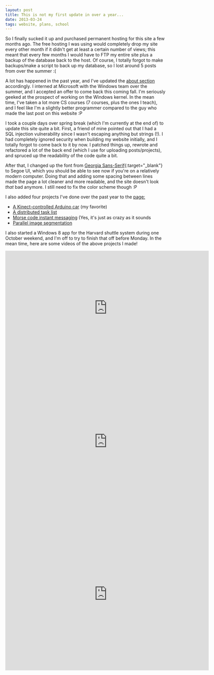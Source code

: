 ```yaml
---
layout: post
title: This is not my first update in over a year...
date: 2013-03-24
tags: website, plans, school
---
```


So I finally sucked it up and purchased permanent hosting for this site a few months ago. The free hosting I was using would completely drop my site every other month if it didn't get at least a certain number of views; this meant that every few months I would have to FTP my entire site plus a backup of the database back to the host. Of course, I totally forgot to make backups/make a script to back up my database, so I lost around 5 posts from over the summer :(

A lot has happened in the past year, and I've updated the <a href="about.php">about section</a> accordingly. I interned at Microsoft with the Windows team over the summer, and I accepted an offer to come back this coming fall. I'm seriously geeked at the prospect of working on the Windows kernel. In the mean time, I've taken a lot more CS courses (7 courses, plus the ones I teach), and I feel like I'm a slightly better programmer compared to the guy who made the last post on this website :P

I took a couple days over spring break (which I'm currently at the end of) to update this site quite a bit. First, a friend of mine pointed out that I had a SQL injection vulnerability since I wasn't escaping anything but strings (!). I had completely ignored security when building my website initially, and I totally forgot to come back to it by now. I patched things up, rewrote and refactored a lot of the back end (which I use for uploading posts/projects), and spruced up the readability of the code quite a bit.

After that, I changed up the font from [Georgia Sans-Serif](http://en.wikipedia.org/wiki/Georgia_(typeface)){:target="_blank"} to Segoe UI, which you should be able to see now if you're on a relatively modern computer. Doing that and adding some spacing between lines made the page a lot cleaner and more readable, and the site doesn't look *that* bad anymore. I still need to fix the color scheme though :P

I also added four projects I've done over the past year to the <a href="projects.php"> page:
 - <a href="projects.php?project=7">A Kinect-controlled Arduino car</a> (my favorite)
 - <a href="projects.php?project=8">A distributed task list</a>
 - <a href="projects.php?project=11">Morse code instant messaging</a> (Yes, it's just as crazy as it sounds
 - <a href="projects.php?project=12">Parallel image segmentation</a>

I also started a Windows 8 app for the Harvard shuttle system during one October weekend, and I'm off to try to finish that off before Monday. In the mean time, here are some videos of the above projects I made!

<div style="width: 640px; margin: 0 auto;"><iframe width="640" height="360" src="http://www.youtube.com/embed/4v98L51F9Vw" frameborder="0" allowfullscreen></iframe></div>

<div style="width: 640px; margin: 0 auto;"><iframe width="640" height="480" src="http://www.youtube.com/embed/PY2Q4gfPRhg" frameborder="0" allowfullscreen></iframe></div>

<div style="width: 640px; margin: 0 auto;"><iframe width="640" height="480" src="http://www.youtube.com/embed/911IuZZBjJY" frameborder="0" allowfullscreen></iframe></div>